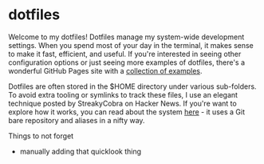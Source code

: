 # dotfiles

Welcome to my dotfiles! Dotfiles manage my system-wide development settings. When you spend most of your day in the terminal, it makes sense to make it fast, efficient, and useful. If you're interested in seeing other configuration options or just seeing more examples of dotfiles, there's a wonderful GitHub Pages site with a [collection of examples](https://dotfiles.github.io).

Dotfiles are often stored in the $HOME directory under various sub-folders. To avoid extra tooling or symlinks to track these files, I use an elegant technique posted by StreakyCobra on Hacker News.
If you're want to explore how it works, you can read about the system [here](https://www.atlassian.com/git/tutorials/dotfiles) - it uses a Git bare repository and aliases in a nifty way.










Things to not forget
- manually adding that quicklook thing
